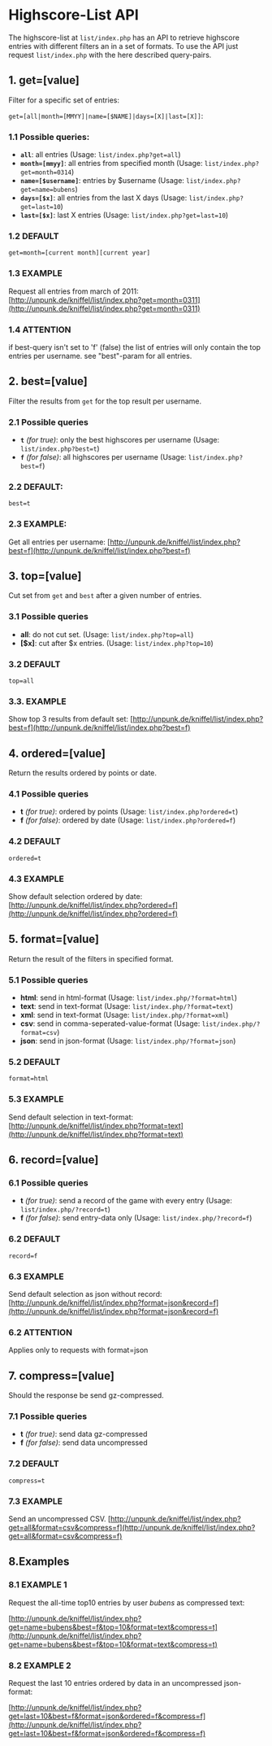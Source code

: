 # Highscore-List API

The highscore-list at `list/index.php` has an API to retrieve highscore entries with different filters an in a set of formats. To use the API just request `list/index.php` with the here described query-pairs.

## 1. get=[value]

Filter for a specific set of entries:

`get=[all|month=[MMYY]|name=[$NAME]|days=[X]|last=[X]]`:

### 1.1 Possible queries:

* **`all`**: all entries (Usage: `list/index.php?get=all`)
* **`month=[mmyy]`**: all entries from specified month (Usage: `list/index.php?get=month=0314`)
* **`name=[$username]`**: entries by $username (Usage: `list/index.php?get=name=bubens`)
* **`days=[$x]`**: all entries from the last X days (Usage: `list/index.php?get=last=10`)
* **`last=[$x]`**: last X entries (Usage: `list/index.php?get=last=10`)

### 1.2 DEFAULT
`get=month=[current month][current year]`

### 1.3 EXAMPLE

Request all entries from march of 2011:
[http://unpunk.de/kniffel/list/index.php?get=month=0311](http://unpunk.de/kniffel/list/index.php?get=month=0311)

### 1.4 ATTENTION
if best-query isn't set to 'f' (false) the list of entries will only contain the top entries per username. see "best"-param for all entries.

## 2. best=[value]

Filter the results from `get` for the top result per username.

### 2.1 Possible queries

* **`t`** *(for true)*: only the best highscores per username (Usage: `list/index.php?best=t`)
* **`f`** *(for false)*: all highscores per username (Usage: `list/index.php?best=f`)

### 2.2 DEFAULT: 

`best=t`

### 2.3 EXAMPLE: 

Get all entries per username:
[http://unpunk.de/kniffel/list/index.php?best=f](http://unpunk.de/kniffel/list/index.php?best=f)

## 3. top=[value]

Cut set from `get` and `best` after a given number of entries.

### 3.1 Possible queries

* **all**: do not cut set. (Usage: `list/index.php?top=all`)
* **[$x]**: cut after $x entries. (Usage: `list/index.php?top=10`)

	
### 3.2 DEFAULT

`top=all`

### 3.3. EXAMPLE

Show top 3 results from default set:
[http://unpunk.de/kniffel/list/index.php?best=f](http://unpunk.de/kniffel/list/index.php?best=f)

## 4. ordered=[value]

Return the results ordered by points or date.

### 4.1 Possible queries

* **t** *(for true)*: ordered by points (Usage: `list/index.php?ordered=t`)
* **f** *(for false)*: ordered by date (Usage: `list/index.php?ordered=f`)

### 4.2 DEFAULT

`ordered=t`

### 4.3 EXAMPLE

Show default selection ordered by date:
[http://unpunk.de/kniffel/list/index.php?ordered=f](http://unpunk.de/kniffel/list/index.php?ordered=f)

## 5. format=[value]

Return the result of the filters in specified format.

### 5.1 Possible queries

* **html**: send in html-format (Usage: `list/index.php/?format=html`)
* **text**: send in text-format (Usage: `list/index.php/?format=text`)
* **xml**: send in text-format (Usage: `list/index.php/?format=xml`)
* **csv**: send in comma-seperated-value-format (Usage: `list/index.php/?format=csv`)
* **json**: send in json-format (Usage: `list/index.php/?format=json`)

### 5.2 DEFAULT

`format=html`

### 5.3 EXAMPLE

Send default selection in text-format:
[http://unpunk.de/kniffel/list/index.php?format=text](http://unpunk.de/kniffel/list/index.php?format=text)

## 6. record=[value]

### 6.1 Possible queries

* **t** *(for true)*: send a record of the game with every entry (Usage: `list/index.php/?record=t`)
* **f** *(for false)*: send entry-data only (Usage: `list/index.php/?record=f`)

### 6.2 DEFAULT

`record=f`

### 6.3 EXAMPLE

Send default selection as json without record:
[http://unpunk.de/kniffel/list/index.php?format=json&record=f](http://unpunk.de/kniffel/list/index.php?format=json&record=f)

### 6.2 ATTENTION

Applies only to requests with format=json

## 7. compress=[value]

Should the response be send gz-compressed.

### 7.1 Possible queries

* **t** *(for true)*: send data gz-compressed
* **f** *(for false)*: send data uncompressed

### 7.2 DEFAULT

`compress=t`

### 7.3 EXAMPLE

Send an uncompressed CSV.
[http://unpunk.de/kniffel/list/index.php?get=all&format=csv&compress=f](http://unpunk.de/kniffel/list/index.php?get=all&format=csv&compress=f)

## 8.Examples

### 8.1 EXAMPLE 1

Request the all-time top10 entries by user *bubens* as compressed text:

[http://unpunk.de/kniffel/list/index.php?get=name=bubens&best=f&top=10&format=text&compress=t](http://unpunk.de/kniffel/list/index.php?get=name=bubens&best=f&top=10&format=text&compress=t)

### 8.2 EXAMPLE 2

Request the last 10 entries ordered by data in an uncompressed json-format:

[http://unpunk.de/kniffel/list/index.php?get=last=10&best=f&format=json&ordered=f&compress=f](http://unpunk.de/kniffel/list/index.php?get=last=10&best=f&format=json&ordered=f&compress=f)


